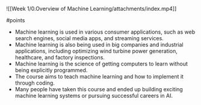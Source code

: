![[Week 1/0.Overview of Machine Learning/attachments/index.mp4]]


#points
-   Machine learning is used in various consumer applications, such as web search engines, social media apps, and streaming services.
-   Machine learning is also being used in big companies and industrial applications, including optimizing wind turbine power generation, healthcare, and factory inspections.
-   Machine learning is the science of getting computers to learn without being explicitly programmed.
-   The course aims to teach machine learning and how to implement it through coding.
-   Many people have taken this course and ended up building exciting machine learning systems or pursuing successful careers in AI.